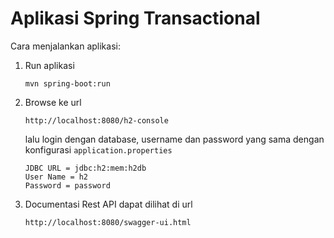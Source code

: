 # Aplikasi Spring Transactional

Cara menjalankan aplikasi:

1. Run aplikasi

    ```
   mvn spring-boot:run
    ```

2. Browse ke url 
    ```
    http://localhost:8080/h2-console
    ```
   lalu login dengan database, username dan password
   yang sama dengan konfigurasi `application.properties`
    ```
    JDBC URL = jdbc:h2:mem:h2db
    User Name = h2
    Password = password
    ```

3. Documentasi Rest API dapat dilihat di url

    ```
    http://localhost:8080/swagger-ui.html
    ```

   
